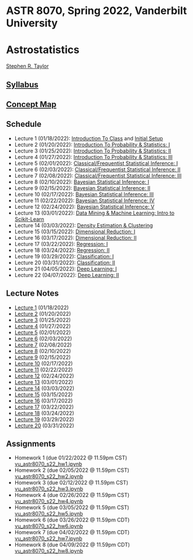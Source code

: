 # ASTR 8070, Spring 2022, Vanderbilt University
# Astrostatistics

[Stephen R. Taylor](https://my.vanderbilt.edu/stephentaylor/) 

## [Syllabus](ASTR8070_Syllabus_Spring2022.pdf)
## [Concept Map](ASTR8070__ConceptMap.pdf)

## Schedule

* Lecture 1 (01/18/2022): [Introduction To Class](lectures/Lecture_1a.ipynb) and [Initial Setup](lectures/Lecture_1b.ipynb)
* Lecture 2 (01/20/2022): [Introduction To Probability & Statistics: I](lectures/Lecture_2.ipynb)
* Lecture 3 (01/25/2022): [Introduction To Probability & Statistics: II](lectures/Lecture_3.ipynb)
* Lecture 4 (01/27/2022): [Introduction To Probability & Statistics: III](lectures/Lecture_4.ipynb)
* Lecture 5 (02/01/2022): [Classical/Frequentist Statistical Inference: I](lectures/Lecture_5.ipynb)
* Lecture 6 (02/03/2022): [Classical/Frequentist Statistical Inference: II](lectures/Lecture_6.ipynb)
* Lecture 7 (02/08/2022): [Classical/Frequentist Statistical Inference: III](lectures/Lecture_7.ipynb)
* Lecture 8 (02/10/2022): [Bayesian Statistical Inference: I](lectures/Lecture_8.ipynb)
* Lecture 9 (02/15/2022): [Bayesian Statistical Inference: II](lectures/Lecture_9.ipynb)
* Lecture 10 (02/17/2022): [Bayesian Statistical Inference: III](lectures/Lecture_10.ipynb)
* Lecture 11 (02/22/2022): [Bayesian Statistical Inference: IV](lectures/Lecture_11.ipynb)
* Lecture 12 (02/24/2022): [Bayesian Statistical Inference: V](lectures/Lecture_12.ipynb)
* Lecture 13 (03/01/2022): [Data Mining & Machine Learning: Intro to Scikit-Learn](lectures/Lecture_13.ipynb)
* Lecture 14 (03/03/2022): [Density Estimation & Clustering](lectures/Lecture_14.ipynb)
* Lecture 15 (03/15/2022): [Dimensional Reduction: I](lectures/Lecture_15.ipynb)
* Lecture 16 (03/17/2022): [Dimensional Reduction: II](lectures/Lecture_16.ipynb)
* Lecture 17 (03/22/2022): [Regression: I](lectures/Lecture_17.ipynb)
* Lecture 18 (03/24/2022): [Regression: II](lectures/Lecture_18.ipynb)
* Lecture 19 (03/29/2022): [Classification: I](lectures/Lecture_19.ipynb)
* Lecture 20 (03/31/2022): [Classification: II](lectures/Lecture_20.ipynb)
* Lecture 21 (04/05/2022): [Deep Learning: I](lectures/Lecture_21.ipynb)
* Lecture 22 (04/07/2022): [Deep Learning: II](lectures/Lecture_22.ipynb)

<!---




* Lecture 23 (04/22/2021): [Time Series Analysis: I](lectures/Lecture_23.ipynb)
* Lecture 24 (04/27/2021): [Time Series Analysis: II](lectures/Lecture_24.ipynb)
-->

## Lecture Notes

* [Lecture 1](lectures/notes/Lecture%201.pdf) (01/18/2022)
* [Lecture 2](lectures/notes/Lecture%202.pdf) (01/20/2022)
* [Lecture 3](lectures/notes/Lecture%203.pdf) (01/25/2022)
* [Lecture 4](lectures/notes/Lecture%204.pdf) (01/27/2022)
* [Lecture 5](lectures/notes/Lecture%205.pdf) (02/01/2022)
* [Lecture 6](lectures/notes/Lecture%206.pdf) (02/03/2022)
* [Lecture 7](lectures/notes/Lecture%207.pdf) (02/08/2022)
* [Lecture 8](lectures/notes/Lecture%208.pdf) (02/10/2022)
* [Lecture 9](lectures/notes/Lecture%209.pdf) (02/15/2022)
* [Lecture 10](lectures/notes/Lecture%2010.pdf) (02/17/2022)
* [Lecture 11](lectures/notes/Lecture%2011.pdf) (02/22/2022)
* [Lecture 12](lectures/notes/Lecture%2012.pdf) (02/24/2022)
* [Lecture 13](lectures/notes/Lecture%2013.pdf) (03/01/2022)
* [Lecture 14](lectures/notes/Lecture%2014.pdf) (03/03/2022)
* [Lecture 15](lectures/notes/Lecture%2015.pdf) (03/15/2022)
* [Lecture 16](lectures/notes/Lecture%2016.pdf) (03/17/2022)
* [Lecture 17](lectures/notes/Lecture%2017.pdf) (03/22/2022)
* [Lecture 18](lectures/notes/Lecture%2018.pdf) (03/24/2022)
* [Lecture 19](lectures/notes/Lecture%2019.pdf) (03/29/2022)
* [Lecture 20](lectures/notes/Lecture%2020.pdf) (03/31/2022)

## Assignments

* Homework 1 (due 01/22/2022 @ 11.59pm CST) [vu_astr8070_s22_hw1.ipynb](coursework/homeworks/vu_astr8070_s22_hw1.ipynb)
* Homework 2 (due 02/05/2022 @ 11.59pm CST) [vu_astr8070_s22_hw2.ipynb](coursework/homeworks/vu_astr8070_s22_hw2.ipynb)
* Homework 3 (due 02/12/2022 @ 11.59pm CST) [vu_astr8070_s22_hw3.ipynb](coursework/homeworks/vu_astr8070_s22_hw3.ipynb)
* Homework 4 (due 02/26/2022 @ 11.59pm CST) [vu_astr8070_s22_hw4.ipynb](coursework/homeworks/vu_astr8070_s22_hw4.ipynb)
* Homework 5 (due 03/05/2022 @ 11.59pm CST) [vu_astr8070_s22_hw5.ipynb](coursework/homeworks/vu_astr8070_s22_hw5.ipynb)
* Homework 6 (due 03/26/2022 @ 11.59pm CDT) [vu_astr8070_s22_hw6.ipynb](coursework/homeworks/vu_astr8070_s22_hw6.ipynb)
* Homework 7 (due 04/02/2022 @ 11.59pm CDT) [vu_astr8070_s22_hw7.ipynb](coursework/homeworks/vu_astr8070_s22_hw7.ipynb)
* Homework 8 (due 04/09/2022 @ 11.59pm CDT) [vu_astr8070_s22_hw8.ipynb](coursework/homeworks/vu_astr8070_s22_hw8.ipynb)


<!---





* Homework 9 (due 04/24/2021 @ 11.59pm CDT) [vu_astr8070_s21_hw9.ipynb](coursework/homeworks/vu_astr8070_s21_hw9.ipynb)
-->
